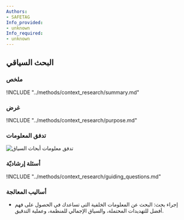 ```yaml
---
Authors:
- SAFETAG
Info_provided:
- unknown
Info_required:
- unknown
---
```


## البحث السياقي 

### ملخص

!INCLUDE "../methods/context_research/summary.md"

### غرض

!INCLUDE "../methods/context_research/purpose.md"

### تدفق المعلومات

![تدفق معلومات أبحاث السياق](images/info_flows/context_research.svg)

### أسئلة إرشاديّة

!INCLUDE "../methods/context_research/guiding_questions.md"

### أساليب المعالجة 

* إجراء بحث: البحث عن المعلومات الخلفية التى تساعدك في الحصول على فهم أفضل للتهديدات المحتملة، والسياق الإجمالي للمنظمة، وعملية التدقيق.